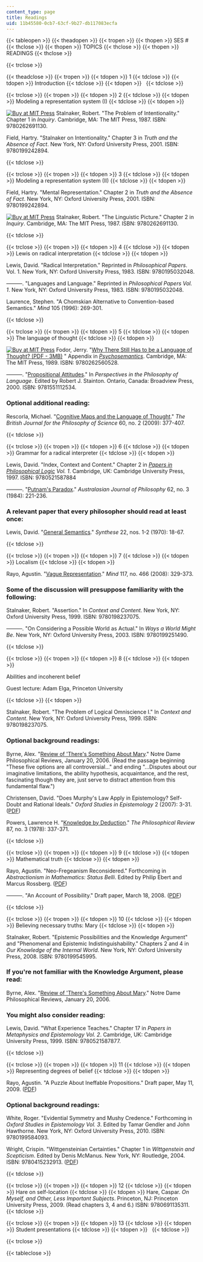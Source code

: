 ```yaml
---
content_type: page
title: Readings
uid: 11b45580-0cb7-63cf-9b27-db117083ecfa
---
```


{{< tableopen >}}
{{< theadopen >}}
{{< tropen >}}
{{< thopen >}}
SES #
{{< thclose >}}
{{< thopen >}}
TOPICS
{{< thclose >}}
{{< thopen >}}
READINGS
{{< thclose >}}

{{< trclose >}}

{{< theadclose >}}
{{< tropen >}}
{{< tdopen >}}
1
{{< tdclose >}}
{{< tdopen >}}
Introduction
{{< tdclose >}}
{{< tdopen >}}
 
{{< tdclose >}}

{{< trclose >}}
{{< tropen >}}
{{< tdopen >}}
2
{{< tdclose >}}
{{< tdopen >}}
Modeling a representation system (I)
{{< tdclose >}}
{{< tdopen >}}


[![Buy at MIT Press](/images/mp_logo.gif)](https://mitpress.mit.edu/9780262691130) Stalnaker, Robert. "The Problem of Intentionality." Chapter 1 in _Inquiry_. Cambridge, MA: The MIT Press, 1987. ISBN: 9780262691130.

Field, Hartry. "Stalnaker on Intentionality." Chapter 3 in _Truth and the Absence of Fact_. New York, NY: Oxford University Press, 2001. ISBN: 9780199242894.


{{< tdclose >}}

{{< trclose >}}
{{< tropen >}}
{{< tdopen >}}
3
{{< tdclose >}}
{{< tdopen >}}
Modeling a representation system (II)
{{< tdclose >}}
{{< tdopen >}}


Field, Hartry. "Mental Representation." Chapter 2 in _Truth and the Absence of Fact_. New York, NY: Oxford University Press, 2001. ISBN: 9780199242894.

[![Buy at MIT Press](/images/mp_logo.gif)](https://mitpress.mit.edu/9780262691130) Stalnaker, Robert. "The Linguistic Picture." Chapter 2 in _Inquiry_. Cambridge, MA: The MIT Press, 1987. ISBN: 9780262691130.


{{< tdclose >}}

{{< trclose >}}
{{< tropen >}}
{{< tdopen >}}
4
{{< tdclose >}}
{{< tdopen >}}
Lewis on radical interpretation
{{< tdclose >}}
{{< tdopen >}}


Lewis, David. "Radical Interpretation." Reprinted in _Philosophical Papers_. Vol. 1. New York, NY: Oxford University Press, 1983. ISBN: 9780195032048.

———. "Languages and Language." Reprinted in _Philosophical Papers Vol. 1_. New York, NY: Oxford University Press, 1983. ISBN: 9780195032048.

Laurence, Stephen. "A Chomskian Alternative to Convention-based Semantics." _Mind_ 105 (1996): 269-301.


{{< tdclose >}}

{{< trclose >}}
{{< tropen >}}
{{< tdopen >}}
5
{{< tdclose >}}
{{< tdopen >}}
The language of thought
{{< tdclose >}}
{{< tdopen >}}


[![Buy at MIT Press](/images/mp_logo.gif)](https://mitpress.mit.edu/9780262560528) Fodor, Jerry. "[Why There Still Has to be a Language of Thought? (PDF - 3MB)](https://www.ida.liu.se/~nilda08/CST-papers/Fodor.pdf) " Appendix in [_Psychosemantics_](https://mitpress.mit.edu/9780262560528). Cambridge, MA: The MIT Press, 1989. ISBN: 9780262560528.

———. "[Propositional Attitudes](http://books.google.com/books?hl=en&lr=&id=_KL1y5bRGfAC&oi=fnd&pg=PA137&dq=%22Fodor%22+%22Propositional+attitudes%22+&ots=kbBoQE6hHI&sig=fZnfie6mW7CruGZ2x8YFeGcNMDQ#v=onepage&q=%22Fodor%22%20%22Propositional%20attitudes%22&f=false)." In _Perspectives in the Philosophy of Language_. Edited by Robert J. Stainton. Ontario, Canada: Broadview Press, 2000. ISBN: 9781551112534.

### Optional additional reading:

Rescorla, Michael. "[Cognitive Maps and the Language of Thought](https://pdfs.semanticscholar.org/57d6/3167bd2b46dd29cececc2de2ef744d612c30.pdf?_ga=2.52452971.2138474745.1564414830-672817412.1563980296)." _The British Journal for the Philosophy of Science_ 60, no. 2 (2009): 377-407.


{{< tdclose >}}

{{< trclose >}}
{{< tropen >}}
{{< tdopen >}}
6
{{< tdclose >}}
{{< tdopen >}}
Grammar for a radical interpreter
{{< tdclose >}}
{{< tdopen >}}


Lewis, David. "Index, Context and Content." Chapter 2 in _[Papers in Philosophical Logic](http://books.google.com/books?id=XqZVtqDvjiIC&printsec=frontcover&dq=papers+in+philosophical+logic&lr=#v=onepage&q=index%2C%20context%20and%20content&f=false) Vol. 1_. Cambridge, UK: Cambridge University Press, 1997. ISBN: 9780521587884

———. "[Putnam's Paradox](http://www.informaworld.com/smpp/content~content=a744100294~db=all~order=page)." _Australasian Journal of Philosophy_ 62, no. 3 (1984): 221-236.

### A relevant paper that every philosopher should read at least once:

Lewis, David. "[General Semantics](https://link.springer.com/article/10.1007/BF00413598)." _Synthese_ 22, nos. 1-2 (1970): 18-67.


{{< tdclose >}}

{{< trclose >}}
{{< tropen >}}
{{< tdopen >}}
7
{{< tdclose >}}
{{< tdopen >}}
Localism
{{< tdclose >}}
{{< tdopen >}}


Rayo, Agustin. "[Vague Representation](http://mind.oxfordjournals.org/cgi/content/abstract/117/466/329?ijkey=PXmDlLfZxG54YWn&keytype=ref)." _Mind_ 117, no. 466 (2008): 329-373.

### Some of the discussion will presuppose familiarity with the following:

Stalnaker, Robert. "Assertion." In _Context and Content_. New York, NY: Oxford University Press, 1999. ISBN: 9780198237075.

———. "On Considering a Possible World as Actual." In _Ways a World Might Be_. New York, NY: Oxford University Press, 2003. ISBN: 9780199251490.


{{< tdclose >}}

{{< trclose >}}
{{< tropen >}}
{{< tdopen >}}
8
{{< tdclose >}}
{{< tdopen >}}


Abilities and incoherent belief

Guest lecture: Adam Elga, Princeton University


{{< tdclose >}}
{{< tdopen >}}


Stalnaker, Robert. "The Problem of Logical Omniscience I." In _Context and Content_. New York, NY: Oxford University Press, 1999. ISBN: 9780198237075.

### Optional background readings:

Byrne, Alex. "[Review of 'There's Something About Mary](http://ndpr.nd.edu/review.cfm?id=5561)." Notre Dame Philosophical Reviews, January 20, 2006. (Read the passage beginning "These five options are all controversial..." and ending "...Disputes about our imaginative limitations, the ability hypothesis, acquaintance, and the rest, fascinating though they are, just serve to distract attention from this fundamental flaw.")

Christensen, David. "Does Murphy's Law Apply in Epistemology? Self-Doubt and Rational Ideals." _Oxford Studies in Epistemology_ 2 (2007): 3-31. ([PDF](http://www.brown.edu/Departments/Philosophy/onlinepapers/christensen/Murphy.pdf))

Powers, Lawrence H. "[Knowledge by Deduction](http://www.jstor.org/sici?sici=0031-8108(197807)87:3%3C337:KBD%3E2.0.CO;2-A)." _The Philosophical Review_ 87, no. 3 (1978): 337-371.


{{< tdclose >}}

{{< trclose >}}
{{< tropen >}}
{{< tdopen >}}
9
{{< tdclose >}}
{{< tdopen >}}
Mathematical truth
{{< tdclose >}}
{{< tdopen >}}


Rayo, Agustin. "Neo-Fregeanism Reconsidered." Forthcoming in _Abstractionism in Mathematics: Status Belli_. Edited by Philip Ebert and Marcus Rossberg. ([PDF](http://web.mit.edu/arayo/www/sb.pdf))

———. "An Account of Possibility." Draft paper, March 18, 2008. ([PDF](http://web.mit.edu/arayo/www/posex.pdf))


{{< tdclose >}}

{{< trclose >}}
{{< tropen >}}
{{< tdopen >}}
10
{{< tdclose >}}
{{< tdopen >}}
Believing necessary truths: Mary
{{< tdclose >}}
{{< tdopen >}}


Stalnaker, Robert. "Epistemic Possibilities and the Knowledge Argument" and "Phenomenal and Epistemic Indistinguishability." Chapters 2 and 4 in _Our Knowledge of the Internal World_. New York, NY: Oxford University Press, 2008. ISBN: 9780199545995.

### If you're not familiar with the Knowledge Argument, please read:

Byrne, Alex. "[Review of 'There's Something About Mary](http://ndpr.nd.edu/review.cfm?id=5561)." Notre Dame Philosophical Reviews, January 20, 2006.

### You might also consider reading:

Lewis, David. "What Experience Teaches." Chapter 17 in _Papers in Metaphysics and Epistemology Vol. 2_. Cambridge, UK: Cambridge University Press, 1999. ISBN: 9780521587877.


{{< tdclose >}}

{{< trclose >}}
{{< tropen >}}
{{< tdopen >}}
11
{{< tdclose >}}
{{< tdopen >}}
Representing degrees of belief
{{< tdclose >}}
{{< tdopen >}}


Rayo, Agustin. "A Puzzle About Ineffable Propositions." Draft paper, May 11, 2009. ([PDF](http://web.mit.edu/arayo/www/coin.pdf))

### Optional background readings:

White, Roger. "Evidential Symmetry and Mushy Credence." Forthcoming in _Oxford Studies in Epistemology Vol. 3_. Edited by Tamar Gendler and John Hawthorne. New York, NY: Oxford University Press, 2010. ISBN: 9780199584093.

Wright, Crispin. "Wittgensteinian Certainties." Chapter 1 in _Wittgenstein and Scepticism_. Edited by Denis McManus. New York, NY: Routledge, 2004. ISBN: 9780415232913. ([PDF](http://www.st-andrews.ac.uk/~arche/papers/Wittgensteinian%20Certainties.pdf))


{{< tdclose >}}

{{< trclose >}}
{{< tropen >}}
{{< tdopen >}}
12
{{< tdclose >}}
{{< tdopen >}}
Hare on self-location
{{< tdclose >}}
{{< tdopen >}}
Hare, Caspar. _On Myself, and Other, Less Important Subjects_. Princeton, NJ: Princeton University Press, 2009. (Read chapters 3, 4 and 6.) ISBN: 9780691135311.
{{< tdclose >}}

{{< trclose >}}
{{< tropen >}}
{{< tdopen >}}
13
{{< tdclose >}}
{{< tdopen >}}
Student presentations
{{< tdclose >}}
{{< tdopen >}}
 
{{< tdclose >}}

{{< trclose >}}

{{< tableclose >}}